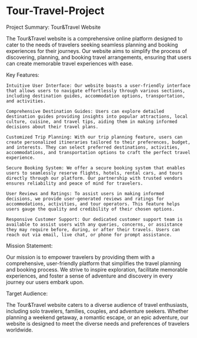# Tour-Travel-Project
Project Summary: Tour&Travel Website

The Tour&Travel website is a comprehensive online platform designed to cater to the needs of travelers seeking seamless planning and booking experiences for their journeys. Our website aims to simplify the process of discovering, planning, and booking travel arrangements, ensuring that users can create memorable travel experiences with ease.

Key Features:

    Intuitive User Interface: Our website boasts a user-friendly interface that allows users to navigate effortlessly through various sections, including destination guides, accommodation options, transportation, and activities.

    Comprehensive Destination Guides: Users can explore detailed destination guides providing insights into popular attractions, local culture, cuisine, and travel tips, aiding them in making informed decisions about their travel plans.

    Customized Trip Planning: With our trip planning feature, users can create personalized itineraries tailored to their preferences, budget, and interests. They can select preferred destinations, activities, accommodations, and transportation options to craft the perfect travel experience.

    Secure Booking System: We offer a secure booking system that enables users to seamlessly reserve flights, hotels, rental cars, and tours directly through our platform. Our partnership with trusted vendors ensures reliability and peace of mind for travelers.

    User Reviews and Ratings: To assist users in making informed decisions, we provide user-generated reviews and ratings for accommodations, activities, and tour operators. This feature helps users gauge the quality and credibility of their chosen options.

    Responsive Customer Support: Our dedicated customer support team is available to assist users with any queries, concerns, or assistance they may require before, during, or after their travels. Users can reach out via email, live chat, or phone for prompt assistance.

Mission Statement:

Our mission is to empower travelers by providing them with a comprehensive, user-friendly platform that simplifies the travel planning and booking process. We strive to inspire exploration, facilitate memorable experiences, and foster a sense of adventure and discovery in every journey our users embark upon.

Target Audience:

The Tour&Travel website caters to a diverse audience of travel enthusiasts, including solo travelers, families, couples, and adventure seekers. Whether planning a weekend getaway, a romantic escape, or an epic adventure, our website is designed to meet the diverse needs and preferences of travelers worldwide.
